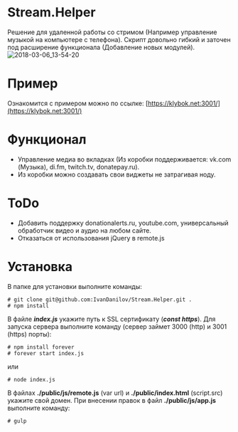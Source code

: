 # Stream.Helper
Решение для удаленной работы со стримом (Например управление музыкой на компьютере с телефона). Скрипт довольно гибкий и заточен под расширение функционала (Добавление новых модулей).
![2018-03-06_13-54-20](https://user-images.githubusercontent.com/10038023/37031128-4dda86a0-2146-11e8-869d-6f1f6658291b.png)

# Пример
Ознакомится с примером можно по ссылке: [https://klybok.net:3001/](https://klybok.net:3001/)

# Функционал
* Управление медиа во вкладках (Из коробки поддерживается: vk.com (Музыка), di.fm, twitch.tv, donatepay.ru). 
* Из коробки можно создавать свои виджеты не затрагивая ноду.

# ToDo
* Добавить поддержку donationalerts.ru, youtube.com, универсальный обработчик видео и аудио на любом сайте.
* Отказаться от использования jQuery в remote.js

# Установка
В папке для установки выполните команды:
```
# git clone git@github.com:IvanDanilov/Stream.Helper.git .
# npm install
```
В файле ___index.js___ укажите путь к SSL сертификату (___const https___). Для запуска сервера выполните команду (сервер займет 3000 (http) и 3001 (https) порты):
```
# npm install forever
# forever start index.js
```
или
```
# node index.js
```
В файлах __./public/js/remote.js__ (var url) и __./public/index.html__ (script.src) укажите свой домен.
При внесении правок в файл __./public/js/app.js__ выполните команду:
```
# gulp
```
